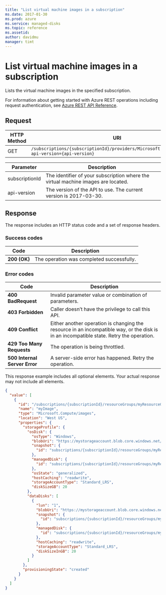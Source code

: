 ```yaml
---
title: "List virtual machine images in a subscription"
ms.date: 2017-01-30
ms.prod: azure
ms.service: managed-disks
ms.topic: reference
ms.assetid: 
author: davidmu
manager: timt
---
```


# List virtual machine images in a subscription

Lists the virtual machine images in the specified subscription.

For information about getting started with Azure REST operations including request authentication, see [Azure REST API Reference](../../index.md).

## Request

| HTTP Method | URI|  
| ----------- |----|  
| GET | `/subscriptions/{subscriptionId}/providers/Microsoft.Compute/images/?api-version={api-version}` |

| Parameter | Description |
| --------- | ----------- |
| subscriptionId | The identifier of your subscription where the virtual machine images are located. |
| api-version | The version of the API to use. The current version is 2017-03-30. |
 
## Response  
 
The response includes an HTTP status code and a set of response headers.  

### Success codes

| Code | Description |
| ---- | ----------- |
| **200 (OK)** | The operation was completed successfully. | 

### Error codes

| Code | Description |
| ---- | ----------- |
| **400 BadRequest** | Invalid parameter value or combination of parameters. |
| **403 Forbidden** | Caller doesn’t have the privilege to call this API. |
| **409 Conflict** | Either another operation is changing the resource in an incompatible way, or the disk is in an incompatible state. Retry the operation. |
| **429 Too Many Requests** | The operation is being throttled. |
| **500 Internal Server Error** |  A server-side error has happened. Retry the operation. |  

This response example includes all optional elements. Your actual response may not include all elements.

```json
{
  "value": [
    {
      "id": "/subscriptions/{subscriptionId}/resourceGroups/myResourceGroup/providers/Microsoft.Compute/images/myImage",
      "name": "myImage",
      "type": "Microsoft.Compute/images",
      "location": "West US",
      "properties": {
        "storageProfile": {
          "osDisk": {
            "osType": "Windows",
            "blobUri": "https://mystorageaccount.blob.core.windows.net/osimages/osimage.vhd",
            "snapshot": {
              "id": "subscriptions/{subscriptionId}/resourceGroups/myResourceGroup/providers/Microsoft.Compute/snapshots/mySnapshot1"
            },
            "managedDisk": {
              "id": "subscriptions/{subscriptionId}/resourceGroups/myResourceGroup/providers/Microsoft.Compute/disks/myManagedDisk1"
            },
            "osState": "generalized",
            "hostCaching": "readwrite",
            "storageAccountType": "Standard_LRS",
            "diskSizeGB": 20
          },
          "dataDisks": [
            {
              "lun": "1",
              "blobUri": "https://mystorageaccount.blob.core.windows.net/dataimages/dataimage.vhd",
              "snapshot": {
                "id": "subscriptions/{subscriptionId}/resourceGroups/myResourceGroup/providers/Microsoft.Compute/snapshots/mySnapshot2"
              },
              "managedDisk": {
                "id": "subscriptions/{subscriptionId}/resourceGroups/myResourceGroup/providers/Microsoft.Compute/disks/myManagedDisk2"
              },
              "hostCaching": "readwrite",
              "storageAccountType": "Standard_LRS",
              "diskSizeInGB": 20
            }
          ]
        },
        "provisioningState": "created"
      }
    }
  ]
}    
```
 
